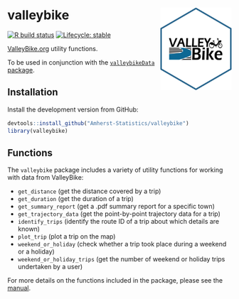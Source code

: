 
# valleybike <img src="man/figures/logo.png" title="Logo created with hexSticker" width="160px" align="right"/>

<!-- badges: start -->

[![R build
status](https://github.com/Amherst-Statistics/valleybike/workflows/R-CMD-check/badge.svg)](https://github.com/Amherst-Statistics/valleybike/actions)
[![Lifecycle:
stable](https://lifecycle.r-lib.org/articles/figures/lifecycle-stable.svg)](https://lifecycle.r-lib.org/articles/stages.html#stable)
<!-- badges: end -->

[ValleyBike.org](https://www.valleybike.org/) utility functions.

To be used in conjunction with the [`valleybikeData`
package](https://github.com/Amherst-Statistics/valleybikeData).

## Installation

Install the development version from GitHub:

``` r
devtools::install_github("Amherst-Statistics/valleybike")
library(valleybike)
```

## Functions

The `valleybike` package includes a variety of utility functions for
working with data from ValleyBike:

  - `get_distance` (get the distance covered by a trip)
  - `get_duration` (get the duration of a trip)
  - `get_summary_report` (get a .pdf summary report for a specific town)
  - `get_trajectory_data` (get the point-by-point trajectory data for a
    trip)
  - `identify_trips` (identify the route ID of a trip about which
    details are known)
  - `plot_trip` (plot a trip on the map)
  - `weekend_or_holiday` (check whether a trip took place during a
    weekend or a holiday)
  - `weekend_or_holiday_trips` (get the number of weekend or holiday
    trips undertaken by a user)

For more details on the functions included in the package, please see
the
[manual](https://github.com/Amherst-Statistics/valleybike/blob/main/valleybike_1.0.0.pdf).
